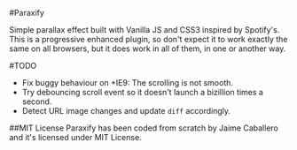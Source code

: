#Paraxify

Simple parallax effect built with Vanilla JS and CSS3 inspired by Spotify's. This is a progressive enhanced plugin, so don't expect it to work exactly the same on all browsers, but it does work in all of them, in one or another way.


#TODO

- Fix buggy behaviour on +IE9: The scrolling is not smooth.
- Try debouncing scroll event so it doesn't launch a bizillion times a second.
- Detect URL image changes and update `diff` accordingly.


##MIT License
Paraxify has been coded from scratch by Jaime Caballero and it's licensed under MIT License.
